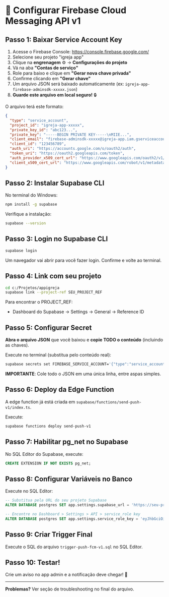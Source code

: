 # 🔔 Configurar Firebase Cloud Messaging API v1

## Passo 1: Baixar Service Account Key

1. Acesse o Firebase Console: https://console.firebase.google.com/
2. Selecione seu projeto "igreja app"
3. Clique na **engrenagem** ⚙️ → **Configurações do projeto**
4. Vá na aba **"Contas de serviço"**
5. Role para baixo e clique em **"Gerar nova chave privada"**
6. Confirme clicando em **"Gerar chave"**
7. Um arquivo JSON será baixado automaticamente (ex: `igreja-app-firebase-adminsdk-xxxxx.json`)
8. **Guarde este arquivo em local seguro!** 🔒

O arquivo terá este formato:
```json
{
  "type": "service_account",
  "project_id": "igreja-app-xxxxx",
  "private_key_id": "abc123...",
  "private_key": "-----BEGIN PRIVATE KEY-----\nMIIE...",
  "client_email": "firebase-adminsdk-xxxxx@igreja-app.iam.gserviceaccount.com",
  "client_id": "123456789",
  "auth_uri": "https://accounts.google.com/o/oauth2/auth",
  "token_uri": "https://oauth2.googleapis.com/token",
  "auth_provider_x509_cert_url": "https://www.googleapis.com/oauth2/v1/certs",
  "client_x509_cert_url": "https://www.googleapis.com/robot/v1/metadata/x509/..."
}
```

## Passo 2: Instalar Supabase CLI

No terminal do Windows:

```bash
npm install -g supabase
```

Verifique a instalação:
```bash
supabase --version
```

## Passo 3: Login no Supabase CLI

```bash
supabase login
```

Um navegador vai abrir para você fazer login. Confirme e volte ao terminal.

## Passo 4: Link com seu projeto

```bash
cd c:/Projetos/appigreja
supabase link --project-ref SEU_PROJECT_REF
```

Para encontrar o PROJECT_REF:
- Dashboard do Supabase → Settings → General → Reference ID

## Passo 5: Configurar Secret

**Abra o arquivo JSON** que você baixou e **copie TODO o conteúdo** (incluindo as chaves).

Execute no terminal (substitua pelo conteúdo real):

```bash
supabase secrets set FIREBASE_SERVICE_ACCOUNT='{"type":"service_account","project_id":"igreja-app-xxxxx",...}'
```

**IMPORTANTE**: Cole todo o JSON em uma única linha, entre aspas simples.

## Passo 6: Deploy da Edge Function

A edge function já está criada em `supabase/functions/send-push-v1/index.ts`.

Execute:

```bash
supabase functions deploy send-push-v1
```

## Passo 7: Habilitar pg_net no Supabase

No SQL Editor do Supabase, execute:

```sql
CREATE EXTENSION IF NOT EXISTS pg_net;
```

## Passo 8: Configurar Variáveis no Banco

Execute no SQL Editor:

```sql
-- Substitua pela URL do seu projeto Supabase
ALTER DATABASE postgres SET app.settings.supabase_url = 'https://seu-projeto.supabase.co';

-- Encontre no Dashboard > Settings > API > service_role key
ALTER DATABASE postgres SET app.settings.service_role_key = 'eyJhbGciOiJIUzI1NiIsInR5cCI6IkpXVCJ9...';
```

## Passo 9: Criar Trigger Final

Execute o SQL do arquivo `trigger-push-fcm-v1.sql` no SQL Editor.

## Passo 10: Testar!

Crie um aviso no app admin e a notificação deve chegar! 🎉

---

**Problemas?** Ver seção de troubleshooting no final do arquivo.
